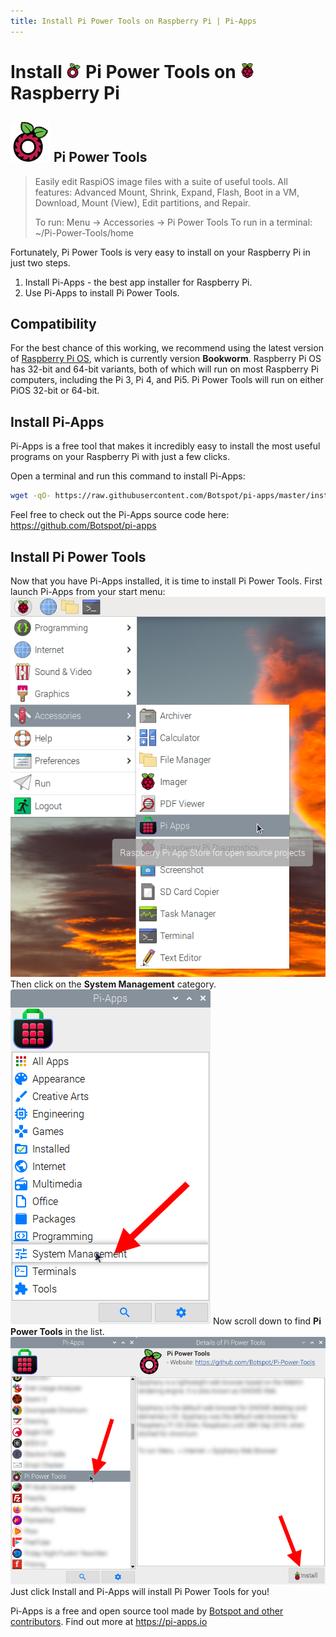 ```yaml
---
title: Install Pi Power Tools on Raspberry Pi | Pi-Apps
---
```

<div class="simple-install-content content">

# Install <img src="/img/app-icons/Pi Power Tools/icon-64.png" height=24> Pi Power Tools on <img src=/img/other-icons/raspberrypi-icon.svg height=24> Raspberry Pi

## <img src="/img/app-icons/Pi Power Tools/icon-64.png"> Pi Power Tools
> Easily edit RaspiOS image files with a suite of useful tools.
> All features: Advanced Mount, Shrink, Expand, Flash, Boot in a VM, Download, Mount (View), Edit partitions, and Repair.
> 
> To run: Menu -> Accessories -> Pi Power Tools
> To run in a terminal: ~/Pi-Power-Tools/home

Fortunately, Pi Power Tools is very easy to install on your Raspberry Pi in just two steps.
1. Install Pi-Apps - the best app installer for Raspberry Pi.
2. Use Pi-Apps to install Pi Power Tools.
</div>
<div class="simple-install-content content">

## Compatibility
For the best chance of this working, we recommend using the latest version of [Raspberry Pi OS](https://www.raspberrypi.com/software/), which is currently version **Bookworm**.
Raspberry Pi OS has 32-bit and 64-bit variants, both of which will run on most Raspberry Pi computers, including the Pi 3, Pi 4, and Pi5.
Pi Power Tools will run on either PiOS 32-bit or 64-bit.
</div>
<div class="simple-install-content content">

## Install Pi-Apps

Pi-Apps is a free tool that makes it incredibly easy to install the most useful programs on your Raspberry Pi with just a few clicks.

Open a terminal and run this command to install Pi-Apps:
```bash
wget -qO- https://raw.githubusercontent.com/Botspot/pi-apps/master/install | bash
```
Feel free to check out the Pi-Apps source code here: https://github.com/Botspot/pi-apps
</div>
<div class="simple-install-content content">

## Install Pi Power Tools

Now that you have Pi-Apps installed, it is time to install Pi Power Tools.
First launch Pi-Apps from your start menu:
<img src="/img/start-menu.png">
Then click on the <b>System Management</b> category.
<img src="/img/category-selections/System Management.png">
Now scroll down to find <b>Pi Power Tools</b> in the list.
<img src="/img/app-icons/Pi Power Tools/app-selection.png">
Just click Install and Pi-Apps will install Pi Power Tools for you!
</div>
<div class="simple-install-content content">

Pi-Apps is a free and open source tool made by [Botspot and other contributors](/about/#contributors). Find out more at https://pi-apps.io
</div>

